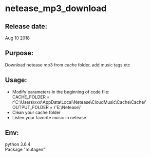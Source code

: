 # netease_mp3_download<br>
## Release date:<br>
Aug 10 2018
## Purpose:<br>
Download netease mp3 from cache folder, add music tags etc<br>
## Usage: <br>
* Modify parameters in the beginning of code file:<br>
CACHE_FOLDER = r'C:\Users\xxx\AppData\Local\Netease\CloudMusic\Cache\Cache\\'<br>
OUTPUT_FOLDER = r'E:\Netease\\'<br>
* Clean your cache folder<br>
* Listen your favorite music in netease<br>
## Env:<br>
python 3.6.4<br>
Package "mutagen"<br>
